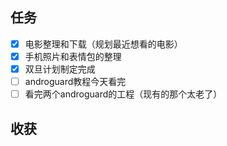 ## 任务


* [x] 电影整理和下载（规划最近想看的电影）
* [x] 手机照片和表情包的整理
* [x] 双旦计划制定完成
* [ ] androguard教程今天看完
* [ ] 看完两个androguard的工程（现有的那个太老了）

## 收获